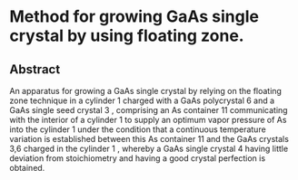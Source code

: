 # Method for growing GaAs single crystal by using floating zone.

## Abstract
An apparatus for growing a GaAs single crystal by relying on the floating zone technique in a cylinder 1 charged with a GaAs polycrystal 6 and a GaAs single seed crystal 3 , comprising an As container 11 communicating with the interior of a cylinder 1 to supply an optimum vapor pressure of As into the cylinder 1 under the condition that a continuous temperature variation is established between this As container 11 and the GaAs crystals 3,6 charged in the cylinder 1 , whereby a GaAs single crystal 4 having little deviation from stoichiometry and having a good crystal perfection is obtained.